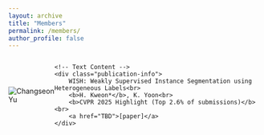 ```yaml
---
layout: archive
title: "Members"
permalink: /members/
author_profile: false
---
```


<div style="display: flex; align-items: center;">
    <img src='/images/members/ChangseonYu' alt='ChangseonYu' class="publication-image">

    <!-- Text Content -->
    <div class="publication-info">
        WISH: Weakly Supervised Instance Segmentation using Heterogeneous Labels<br>
        <b>H. Kweon*</b>, K. Yoon<br>
        <b>CVPR 2025 Highlight (Top 2.6% of submissions)</b><br>
        <a href="TBD">[paper]</a>
    </div>
</div>
<br/>
